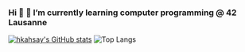### Hi 👋  🌱 I’m currently learning computer programming @ 42 Lausanne
[![hkahsay's GitHub stats](https://github-readme-stats.vercel.app/api?username=hkahsay)](https://github.com/hkahsay/github-readme-stats)
![Top Langs](https://github-readme-stats.vercel.app/api/top-langs/?username=hkahsay&layout=compact)
<!--
**hkahsay/hkahsay** is a ✨ _special_ ✨ repository because its `README.md` (this file) appears on your GitHub profile.

Here are some ideas to get you started:

- 🔭 I’m currently working on ...
- 🌱 I’m currently learning ...
- 👯 I’m looking to collaborate on ...
- 🤔 I’m looking for help with ...
- 💬 Ask me about ...
- 📫 How to reach me: ...
- 😄 Pronouns: ...
- ⚡ Fun fact: ...


-->
